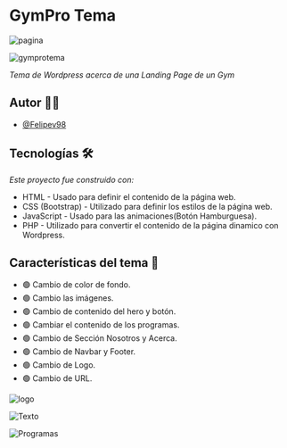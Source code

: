 # GymPro Tema
![pagina](https://user-images.githubusercontent.com/83327665/143155476-b7a1c96d-d317-4346-ba7e-0fc9510b4866.jpg)


![gymprotema](https://user-images.githubusercontent.com/83327665/143155526-72a2d18e-17ad-4792-bf5b-9660a83573eb.png)


_Tema de Wordpress acerca de una Landing Page de un Gym_

## Autor 🧑‍💼

- [@Felipev98](https://github.com/Felipev98/)

## Tecnologías 🛠️

_Este proyecto fue construido con:_

* HTML - Usado para definir el contenido de la página web. 
* CSS (Bootstrap) -  Utilizado para definir los estilos de la página web.
* JavaScript - Usado para las animaciones(Botón Hamburguesa).
* PHP - Utilizado para convertir el contenido de la página dinamico con Wordpress.


## Características del tema 📌

- 🟢 Cambio de color de fondo.
- 🟢 Cambio   las imágenes.
- 🟢 Cambio de contenido del hero y botón.
- 🟢 Cambiar el contenido de los programas.
- 🟢 Cambio de Sección Nosotros y Acerca.
- 🟢 Cambio de Navbar y Footer.
- 🟢 Cambio de Logo.
- 🟢 Cambio de URL.

![logo](https://user-images.githubusercontent.com/83327665/143157073-3e9382e1-0dc9-4a59-b42e-bad3c76a4e4f.png)


![Texto](https://user-images.githubusercontent.com/83327665/143157095-75778feb-fe2a-4b27-8b60-229b52d2b065.png)


![Programas](https://user-images.githubusercontent.com/83327665/143157115-b82ba5dc-d05b-460e-b293-013e3fddd7cc.png)




